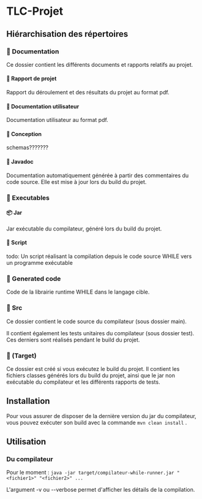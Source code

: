 # TLC-Projet

## Hiérarchisation des répertoires

### 📁 Documentation

Ce dossier contient les différents documents et rapports relatifs au projet.

#### 📄 Rapport de projet
Rapport du déroulement et des résultats du projet au format pdf.

#### 📄 Documentation utilisateur
Documentation utilisateur au format pdf.

#### 📁 Conception
schemas???????

#### 📁 Javadoc
Documentation automatiquement générée à partir des commentaires du code source. Elle est mise à jour lors du build du projet.

### 📁 Executables

#### 📦 Jar
Jar exécutable du compilateur, généré lors du build du projet.


#### 📜 Script
todo: 	Un script réalisant la compilation depuis le code source WHILE vers un programme exécutable

### 📁 Generated code
Code de la librairie runtime WHILE dans le langage cible.

### 📁 Src

Ce dossier contient le code source du compilateur (sous dossier main).

Il contient également les tests unitaires du compilateur (sous dossier test). Ces derniers sont réalisés pendant le build du projet.

### 📁 (Target)
Ce dossier est créé si vous exécutez le build du projet. Il contient les fichiers classes générés lors du build du projet, ainsi que le jar non exécutable du compilateur et les différents rapports de tests.

## Installation
Pour vous assurer de disposer de la dernière version du jar du compilateur, vous pouvez exécuter son build avec la commande `mvn clean install` .


## Utilisation

### Du compilateur

Pour le moment : `java -jar target/compilateur-while-runner.jar "<fichier1>" "<fichier2>" ...`

L'argument -v ou --verbose permet d'afficher les détails de la compilation.
